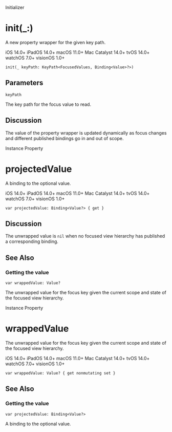 Initializer

# init(_:)

A new property wrapper for the given key path.

iOS 14.0+  iPadOS 14.0+  macOS 11.0+  Mac Catalyst 14.0+  tvOS 14.0+  watchOS
7.0+  visionOS 1.0+

    
    
    init(_ keyPath: KeyPath<FocusedValues, Binding<Value>?>)

##  Parameters

`keyPath`

    

The key path for the focus value to read.

## Discussion

The value of the property wrapper is updated dynamically as focus changes and
different published bindings go in and out of scope.

Instance Property

# projectedValue

A binding to the optional value.

iOS 14.0+  iPadOS 14.0+  macOS 11.0+  Mac Catalyst 14.0+  tvOS 14.0+  watchOS
7.0+  visionOS 1.0+

    
    
    var projectedValue: Binding<Value?> { get }

## Discussion

The unwrapped value is `nil` when no focused view hierarchy has published a
corresponding binding.

## See Also

### Getting the value

`var wrappedValue: Value?`

The unwrapped value for the focus key given the current scope and state of the
focused view hierarchy.

Instance Property

# wrappedValue

The unwrapped value for the focus key given the current scope and state of the
focused view hierarchy.

iOS 14.0+  iPadOS 14.0+  macOS 11.0+  Mac Catalyst 14.0+  tvOS 14.0+  watchOS
7.0+  visionOS 1.0+

    
    
    var wrappedValue: Value? { get nonmutating set }

## See Also

### Getting the value

`var projectedValue: Binding<Value?>`

A binding to the optional value.

